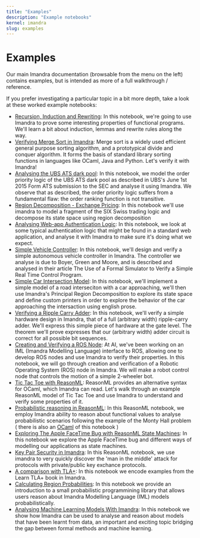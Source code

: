 ```yaml
---
title: "Examples"
description: "Example notebooks"
kernel: imandra
slug: examples
---
```


# Examples

Our main Imandra documentation (browsable from the menu on the left) contains examples, but is intended as more of a full walkthrough / reference.

If you prefer investigating a particular topic in a bit more depth, take a look at these worked example notebooks:

- [Recursion, Induction and Rewriting](Recursion,%20Induction%20and%20Rewriting.md): In this notebook, we're going to use Imandra to prove some interesting properties of functional programs. We'll learn a bit about induction, lemmas and rewrite rules along the way.
- [Verifying Merge Sort in Imandra](Verifying%20Merge%20Sort%20in%20Imandra.md): Merge sort is a widely used efficient general purpose sorting algorithm, and a prototypical divide and conquer algorithm. It forms the basis of standard library sorting functions in languages like OCaml, Java and Python. Let's verify it with Imandra!
- [Analysing the UBS ATS dark pool](Analysing%20the%20UBS%20ATS%20Dark%20Pool.md): In this notebook, we model the order priority logic of the UBS ATS dark pool as described in UBS's June 1st 2015 Form ATS submission to the SEC and analyse it using Imandra. We observe that as described, the order priority logic suffers from a fundamental flaw: the order ranking function is not transitive.
- [Region Decomposition - Exchange Pricing](Region%20Decomposition%20-%20Exchange%20Pricing.md): In this notebook we'll use imandra to model a fragment of the SIX Swiss trading logic and decompose its state space using region decomposition
- [Analysing Web-app Authentication Logic](Analysing%20Web-app%20Authentication%20Logic.md): In this notebook, we look at some typical authentication logic that might be found in a standard web application, and analyse it with Imandra to make sure it's doing what we expect.
- [Simple Vehicle Controller](Simple%20Vehicle%20Controller.md): In this notebook, we'll design and verify a simple autonomous vehicle controller in Imandra. The controller we analyse is due to Boyer, Green and Moore, and is described and analysed in their article The Use of a Formal Simulator to Verify a Simple Real Time Control Program.
- [Simple Car Intersection Model](Simple%20Stoplight%20Model.md): In this notebook, we'll implement a simple model of a road interseciton with a car approaching, we'll then use Imandra's Principal Region Decomposition to explore its state space and define custom printers in order to explore the behavior of the car approaching the intersaction using english prose.
- [Verifying a Ripple Carry Adder](Verifying%20a%20Ripple%20Carry%20Adder.md): In this notebook, we'll verify a simple hardware design in Imandra, that of a full (arbitrary width) ripple-carry adder. We'll express this simple piece of hardware at the gate level. The theorem we'll prove expresses that our (arbitrary width) adder circuit is correct for all possible bit sequences.
- [Creating and Verifying a ROS Node](Creating%20and%20Verifying%20a%20ROS%20Node.md): At AI, we've been working on an IML (Imandra Modelling Language) interface to ROS, allowing one to develop ROS nodes and use Imandra to verify their properties. In this notebook, we will go through creation and verification of a Robotic Operating System (ROS) node in Imandra. We will make a robot control node that controls the motion of a simple 2-wheeler bot.
- [Tic Tac Toe with ReasonML](Tic%20Tac%20Toe%20with%20ReasonML.md): ReasonML provides an alternative syntax for OCaml, which Imandra can read. Let's walk through an example ReasonML model of Tic Tac Toe and use Imandra to understand and verify some properties of it.
- [Probabilistic reasoning in ReasonML](Probabilistic%20Reasoning%20in%20ReasonML.md): In this ReasonML notebook, we employ Imandra ability to reason about functional values to analyse probabilistic scenarios following the example of the Monty Hall problem ( there is also an [OCaml](Probabilistic%20Reasoning%20in%20OCaml.md) of this notebook )
- [Exploring The Apple FaceTime Bug with ReasonML State Machines](Exploring%20the%20FaceTime%20Bug%20With%20ReasonML%20State%20Machines.md): In this notebook we explore the Apple FaceTime bug and different ways of modelling our applications as state machines.
- [Key Pair Security in Imandra](KeyPairSecurity.md): In this ReasonML notebook, we use imandra to very quickly discover the 'man in the middle' attack for protocols with private/public key exchance protocols.
- [A comparison with TLA+](TLA+.md): In this notebook we encode examples from the Learn TLA+ book in Imandra.
- [Calculating Region Probabilities](Region%20Probabilities.md): In this notebook we provide an introduction to a small probabilistic programmining library that allows users reason about Imandra Modelling Language (IML) models probabilistically.
- [Analysing Machine Learning Models With Imandra](Supervised%20Learning.md): In this notebook we show how Imandra can be used to analyse and reason about models that have been learnt from data, an important and exciting topic bridging the gap between formal methods and machine learning.
